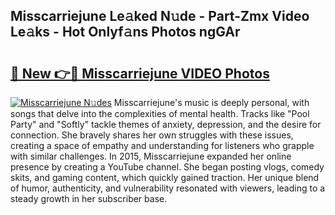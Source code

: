 ## Misscarriejune Le𝚊ked N𝚞de - Part-Zmx Video Le𝚊ks - Hot Onlyf𝚊ns Photos ngGAr

# <h2><a href="http://ab14100.deff.icu/?id=Misscarriejune">🔗 New 👉🔴 Misscarriejune VIDEO Photos</a></h2>

[![Misscarriejune N𝚞des](https://i.imgur.com/rIISA9y.gif)](http://ab14100.deff.icu/?id=Misscarriejune)
Misscarriejune's music is deeply personal, with songs that delve into the complexities of mental health. Tracks like "Pool Party" and "Softly" tackle themes of anxiety, depression, and the desire for connection. She bravely shares her own struggles with these issues, creating a space of empathy and understanding for listeners who grapple with similar challenges. In 2015, Misscarriejune expanded her online presence by creating a YouTube channel. She began posting vlogs, comedy skits, and gaming content, which quickly gained traction. Her unique blend of humor, authenticity, and vulnerability resonated with viewers, leading to a steady growth in her subscriber base.
